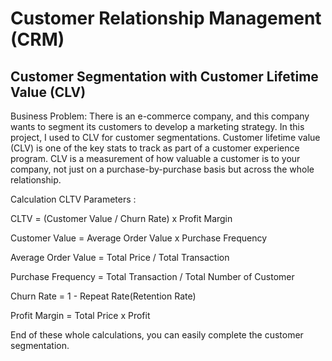 # Customer Relationship Management (CRM)

## Customer Segmentation with Customer Lifetime Value (CLV)

Business Problem: There is an e-commerce company, and this company wants to segment its customers to develop a marketing strategy. In this project, I used to CLV for customer segmentations. Customer lifetime value (CLV) is one of the key stats to track as part of a customer experience program. CLV is a measurement of how valuable a customer is to your company, not just on a purchase-by-purchase basis but across the whole relationship.


Calculation CLTV Parameters :

CLTV = (Customer Value / Churn Rate) x Profit Margin

Customer Value = Average Order Value x Purchase Frequency

Average Order Value = Total Price / Total Transaction

Purchase Frequency = Total Transaction / Total Number of Customer

Churn Rate = 1 - Repeat Rate(Retention Rate)

Profit Margin = Total Price x Profit


End of these whole calculations, you can easily complete the customer segmentation. 
